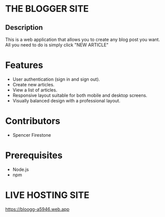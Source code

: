 # THE BLOGGER SITE

## Description
This is a web application that allows you to create any blog post you want. All you need to do is simply click "NEW ARTICLE"


# Features
- User authentication (sign in and sign out).
- Create new articles.
- View a list of articles.
- Responsive layout suitable for both mobile and desktop screens.
- Visually balanced design with a professional layout.

# Contributors
- Spencer Firestone

# Prerequisites
- Node.js
- npm 

# LIVE HOSTING SITE
https://bloogg-a5946.web.app

